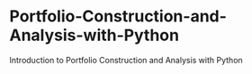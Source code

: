 # Portfolio-Construction-and-Analysis-with-Python
 Introduction to Portfolio Construction and Analysis with Python
